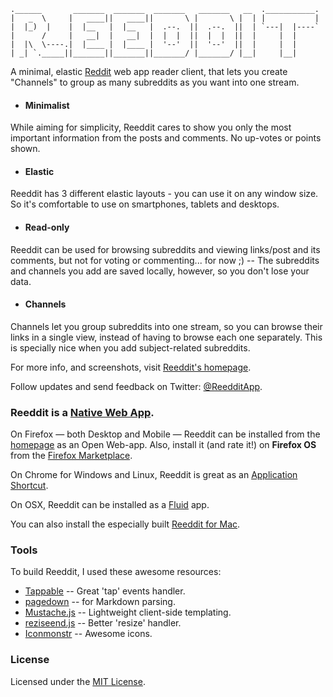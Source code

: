 ```
.______       _______  _______  _______   _______   __  .___________.
|   _  \     |   ____||   ____||       \ |       \ |  | |           |
|  |_)  |    |  |__   |  |__   |  .--.  ||  .--.  ||  | `---|  |----`
|      /     |   __|  |   __|  |  |  |  ||  |  |  ||  |     |  |
|  |\  \----.|  |____ |  |____ |  '--'  ||  '--'  ||  |     |  |
| _| `._____||_______||_______||_______/ |_______/ |__|     |__|  
```

A minimal, elastic [Reddit](http://reddit.com/) web app reader client, that lets you create "Channels" to group as many subreddits as you want into one stream.

* #### Minimalist
While aiming for simplicity, Reeddit cares to show you only the most important information from the posts and comments. No up-votes or points shown.

* #### Elastic
Reeddit has 3 different elastic layouts - you can use it on any window size. So it's comfortable to use on smartphones, tablets and desktops.

* #### Read-only
Reeddit can be used for browsing subreddits and viewing links/post and its comments, but not for voting or commenting... for now ;) -- The subreddits and channels you add are saved locally, however, so you don't lose your data.

* #### Channels
Channels let you group subreddits into one stream, so you can browse their links in a single view, instead of having to browse each one separately. This is specially nice when you add subject-related subreddits.

For more info, and screenshots, visit [Reeddit's homepage](http://reedditapp.com/about/).

Follow updates and send feedback on Twitter: [@ReedditApp](https://twitter.com/reedditapp).

### Reeddit is a [Native Web App](https://blog.andyet.com/2015/01/22/native-web-apps).

On Firefox — both Desktop and Mobile — Reeddit can be installed from the [homepage](http://reedditapp.com) as an Open Web-app. Also, install it (and rate it!) on **Firefox OS** from the [Firefox Marketplace](https://marketplace.firefox.com/app/reeddit).

On Chrome for Windows and Linux, Reeddit is great as an [Application Shortcut](http://support.google.com/chrome/bin/answer.py?hl=en-GB&answer=95710).

On OSX, Reeddit can be installed as a [Fluid](http://fluidapp.com/) app.

You can also install the especially built [Reeddit for Mac](http://mac.reedditapp.com).

### Tools

To build Reeddit, I used these awesome resources:

*	[Tappable](https://github.com/cheeaun/tappable) -- Great 'tap' events handler.
*	[pagedown](http://code.google.com/p/pagedown/) -- for Markdown parsing.
*	[Mustache.js](https://github.com/janl/mustache.js/) -- Lightweight client-side templating.
*	[reziseend.js](https://github.com/porada/resizeend) -- Better 'resize' handler.
*	[Iconmonstr](http://iconmonstr.com/) -- Awesome icons.

### License

Licensed under the [MIT License](http://berbaquero.mit-license.org/).
